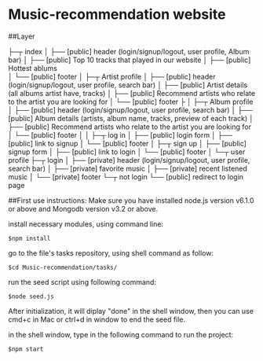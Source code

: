 # Music-recommendation website


##Layer

├─┬ index
│ ├── [public] header (login/signup/logout, user profile, Album bar)
│ ├── [public] Top 10 tracks that played in our website
│ ├── [public] Hottest ablums	
│ └── [public] footer
│
├─┬ Artist profile
│ ├── [public] header (login/signup/logout, user profile, search bar)
│ ├── [public] Artist details (all albums artist have, tracks)
│ ├── [public] Recommend artists who relate to the artist you are looking for
│ └── [public] footer
├
│ 
├─┬ Album profile	
│ ├── [public] header (login/signup/logout, user profile, search bar)
│ ├── [public] Album details (artists, album name, tracks, preview of each track)
│ ├── [public] Recommend artists who relate to the artist you are looking for
│ └── [public] footer
│ 
│
├─┬ log in
│ ├── [public] login form
│ ├── [public] link to signup
│ └── [public] footer
│
├─┬ sign up
│ ├── [public] signup form
│ ├── [public] link to login
│ └── [public] footer
│
└─┬ user profile
  ├─┬ login
  │ ├── [private] header (login/signup/logout, user profile, search bar)
  │ ├── [private] favorite music
  │ ├── [private] recent listened music
  │ └── [private] footer
  └─┬ not login
    └── [public] redirect to login page





##First use instructions:
Make sure you have installed node.js version v6.1.0 or above and Mongodb version v3.2 or above.

install necessary modules, using command line:

	$npm install

go to the file's tasks repository, using shell command as follow:

	$cd Music-recommendation/tasks/

run the seed script using following command:

	$node seed.js

After initialization, it will diplay "done" in the shell window,
then you can use cmd+c in Mac or ctrl+d in window to end the seed file.

in the shell window, type in the following command to run the project:

	$npm start


